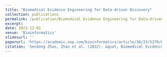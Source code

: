 ```yaml
---
title: "Biomedical Evidence Engineering for Data-driven Discovery"
collection: publications
permalink: /publication/Biomedical Evidence Engineering for Data-driven Discovery
excerpt: 
date: 2022-12-01
venue: 'Bioinformatics'
slidesurl: ''
paperurl: 'https://academic.oup.com/bioinformatics/article/38/23/5270/6760230'
citation: 'Sendong Zhao, Zhao et al. (2022). &quot; Biomedical Evidence Engineering for Data-driven Discovery.&quot; <i>Bioinformatics</i>. 38(21).'
---
```

